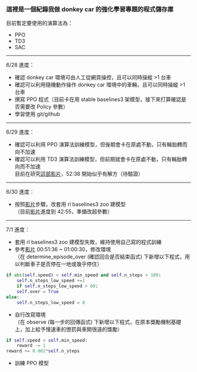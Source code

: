 ### 這裡是一個紀錄我做 donkey car 的強化學習專題的程式儲存庫

目前暫定要使用的演算法為：
- PPO
- TD3
- SAC
---
6/28 進度：
- 確認 donkey car 環境可由人工從網頁操控，且可以同時操縱 >1 台車
- 確認可以利用隨機動作操作 donkey car 環境中的車輛，且可以同時操縱 >1 台車
- 撰寫 PPO 程式（目前卡在用 stable baselines3 架模型，接下來打算確認是否需要改 Policy 參數）
- 學習使用 git/github
---
6/29 進度：
- 確認可以利用 PPO 演算法訓練模型，但後期會卡在原處不動，只有輪胎轉而向不加速
- 確認可以利用 TD3 演算法訓練模型，但前期就會卡在原處不動，只有輪胎轉向而不加速  
目前在研究[這部影片](https://www.youtube.com/watch?v=ngK33h00iBE)，52:38 開始似乎有解方（待驗證）
---
6/30 進度：
- 按照[影片](https://www.youtube.com/watch?v=ngK33h00iBE)步驟，改套用 rl baselines3 zoo 建模型  
（目前[影片](https://www.youtube.com/watch?v=ngK33h00iBE)進度到 42:55，準備改超參數）
---
7/1 進度：
- 套用 rl baselines3 zoo 建模型失敗，維持使用自己寫的程式訓練
- 參考[影片](https://www.youtube.com/watch?v=ngK33h00iBE) 00:51:36 ~ 01:00:30，修改環境  
（在 determine_episode_over (確認回合是否結束函式) 下新增以下程式，用以判斷車子是否停在一地或幾乎停住）
```python
if abs(self.speed) < self.min_speed and self.n_steps > 100:
    self.n_steps_low_speed +=1
    if self.n_steps_low_speed > 60:
	self.over = True
else:
    self.n_steps_low_speed = 0
```
- 自行改寫環境  
（在 observe (每一步的回傳函式) 下新增以下程式，在原本獎勵機制基礎上，加上給予慢速車的懲罰與車開很遠的獎勵）
```python
if self.speed < self.min_speed: 
    reward -= 1
reward += 0.002*self.n_steps
```
- 訓練 PPO 模型
